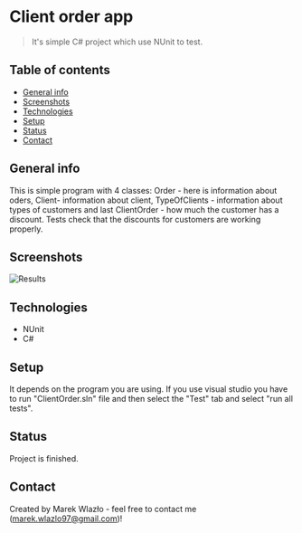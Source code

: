 # Client order app 
> It's simple C# project which use NUnit to test.

## Table of contents
* [General info](#general-info)
* [Screenshots](#screenshots)
* [Technologies](#technologies)
* [Setup](#setup)
* [Status](#status)
* [Contact](#contact)

## General info
This is simple program with 4 classes: Order - here is information about oders, Client- information about client, 
TypeOfClients - information about types of customers and last ClientOrder - how much the customer has a discount.
Tests check that the discounts for customers are working properly.

## Screenshots
![Results](https://i.imgur.com/d6HfRTt.png)

## Technologies
* NUnit
* C#

## Setup
It depends on the program you are using. If you use visual studio you have to run "ClientOrder.sln" file and then select the "Test" tab and select "run all tests".

## Status
Project is finished.

## Contact

Created by Marek Wlazło - feel free to contact me (marek.wlazlo97@gmail.com)!

